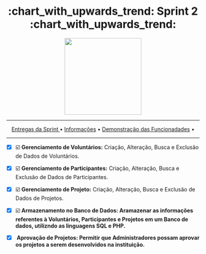 <h1 align="center">:chart_with_upwards_trend: Sprint 2 :chart_with_upwards_trend:</h1>
<p align="center">
  <img src="https://github.com/UniversalDevs/Projeto_API/blob/main/Documentos/Sprint_2.PNG" width="200"/>
</p>
<hr>
<p align="center">
  <a href ="https://github.com/UniversalDevs/Projeto_API/blob/main/README.md#globe_with_meridians-equipe-de-desenvolvedores">Entregas da Sprint </a>  •
  <a href ="https://github.com/UniversalDevs/Projeto_API#-dart-objetivos-do-projeto"> Informações</a>  • 
  <a href ="https://github.com/UniversalDevs/Projeto_API#-dart-objetivos-do-projeto"> Demonstração das Funcionadades</a>  • 
</p>
<hr>

- [x] :ballot_box_with_check: <strong>Gerenciamento de Voluntários:</strong> Criação, Alteração, Busca e Exclusão de Dados de Voluntários.
- [x] :ballot_box_with_check: <strong>Gerenciamento de Participantes:</strong> Criação, Alteração, Busca e Exclusão de Dados de Participantes.
- [x] :ballot_box_with_check: <strong>Gerenciamento de Projeto:</strong> Criação, Alteração, Busca e Exclusão de Dados de Projetos.
- [x] :ballot_box_with_check: <strong>Armazenamento no Banco de Dados: Aramazenar as informações referentes à Voluntários, Participantes e Projetos em um Banco de dados, utilizndo as linguagens SQL e PHP.</strong>
- [x] <strong> Aprovação de Projetos: Permitir que Administradores possam aprovar os projetos a serem desenvolvidos na instituição.

